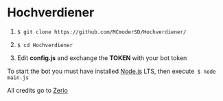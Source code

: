 # Hochverdiener


1. ``$ git clone https://github.com/MCmoderSD/Hochverdiener/``

2. ``$ cd Hochverdiener``

3. Edit **config.js** and exchange the **TOKEN** with your bot token

To start the bot you must have installed [Node.js](https://nodejs.org/en/ "node.js") LTS, then execute`` $ node main.js``

All credits go to [Zerio](https://github.com/ZerioDev/Music-bot "Zerio")
